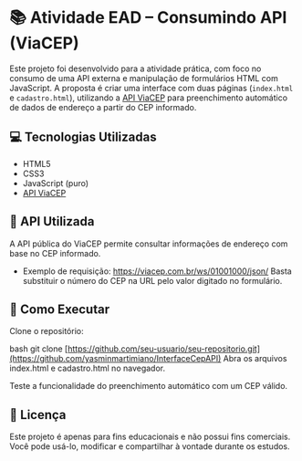 # 📚 Atividade EAD – Consumindo API (ViaCEP)

Este projeto foi desenvolvido para a atividade prática, com foco no consumo de uma API externa e manipulação de formulários HTML com JavaScript. A proposta é criar uma interface com duas páginas (`index.html` e `cadastro.html`), utilizando a [API ViaCEP](https://viacep.com.br) para preenchimento automático de dados de endereço a partir do CEP informado.

## 💻 Tecnologias Utilizadas

- HTML5
- CSS3
- JavaScript (puro)
- [API ViaCEP](https://viacep.com.br)

## 🔌 API Utilizada

A API pública do ViaCEP permite consultar informações de endereço com base no CEP informado.

- Exemplo de requisição:
https://viacep.com.br/ws/01001000/json/
Basta substituir o número do CEP na URL pelo valor digitado no formulário.

## 🚀 Como Executar

Clone o repositório:

bash
git clone [https://github.com/seu-usuario/seu-repositorio.git](https://github.com/yasminmartimiano/InterfaceCepAPI)
Abra os arquivos index.html e cadastro.html no navegador.

Teste a funcionalidade do preenchimento automático com um CEP válido.

## 📝 Licença
Este projeto é apenas para fins educacionais e não possui fins comerciais. Você pode usá-lo, modificar e compartilhar à vontade durante os estudos.
